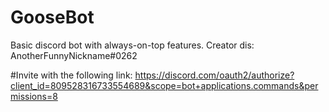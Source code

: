 # GooseBot
Basic discord bot with always-on-top features.
Creator dis: AnotherFunnyNickname#0262

#Invite with the following link: https://discord.com/oauth2/authorize?client_id=809528316733554689&scope=bot+applications.commands&permissions=8
